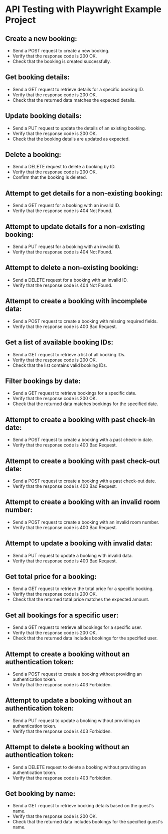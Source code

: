 # API Testing with Playwright Example Project

## Create a new booking:

- Send a POST request to create a new booking.
- Verify that the response code is 200 OK.
- Check that the booking is created successfully.

## Get booking details:

- Send a GET request to retrieve details for a specific booking ID.
- Verify that the response code is 200 OK.
- Check that the returned data matches the expected details.

## Update booking details:

- Send a PUT request to update the details of an existing booking.
- Verify that the response code is 200 OK.
- Check that the booking details are updated as expected.

## Delete a booking:

- Send a DELETE request to delete a booking by ID.
- Verify that the response code is 200 OK.
- Confirm that the booking is deleted.

## Attempt to get details for a non-existing booking:

- Send a GET request for a booking with an invalid ID.
- Verify that the response code is 404 Not Found.

## Attempt to update details for a non-existing booking:

- Send a PUT request for a booking with an invalid ID.
- Verify that the response code is 404 Not Found.

## Attempt to delete a non-existing booking:

- Send a DELETE request for a booking with an invalid ID.
- Verify that the response code is 404 Not Found.

## Attempt to create a booking with incomplete data:

- Send a POST request to create a booking with missing required fields.
- Verify that the response code is 400 Bad Request.

## Get a list of available booking IDs:

- Send a GET request to retrieve a list of all booking IDs.
- Verify that the response code is 200 OK.
- Check that the list contains valid booking IDs.

## Filter bookings by date:

- Send a GET request to retrieve bookings for a specific date.
- Verify that the response code is 200 OK.
- Check that the returned data matches bookings for the specified date.

## Attempt to create a booking with past check-in date:

- Send a POST request to create a booking with a past check-in date.
- Verify that the response code is 400 Bad Request.

## Attempt to create a booking with past check-out date:

- Send a POST request to create a booking with a past check-out date.
- Verify that the response code is 400 Bad Request.

## Attempt to create a booking with an invalid room number:

- Send a POST request to create a booking with an invalid room number.
- Verify that the response code is 400 Bad Request.

## Attempt to update a booking with invalid data:

- Send a PUT request to update a booking with invalid data.
- Verify that the response code is 400 Bad Request.

## Get total price for a booking:

- Send a GET request to retrieve the total price for a specific booking.
- Verify that the response code is 200 OK.
- Check that the returned total price matches the expected amount.

## Get all bookings for a specific user:

- Send a GET request to retrieve all bookings for a specific user.
- Verify that the response code is 200 OK.
- Check that the returned data includes bookings for the specified user.

## Attempt to create a booking without an authentication token:

- Send a POST request to create a booking without providing an authentication token.
- Verify that the response code is 403 Forbidden.

## Attempt to update a booking without an authentication token:

- Send a PUT request to update a booking without providing an authentication token.
- Verify that the response code is 403 Forbidden.

## Attempt to delete a booking without an authentication token:

- Send a DELETE request to delete a booking without providing an authentication token.
- Verify that the response code is 403 Forbidden.

## Get booking by name:

- Send a GET request to retrieve booking details based on the guest's name.
- Verify that the response code is 200 OK.
- Check that the returned data includes bookings for the specified guest's name.
